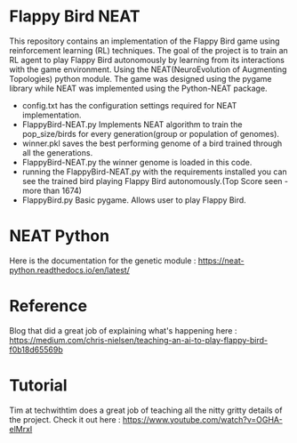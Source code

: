 # Flappy Bird NEAT
This repository contains an implementation of the Flappy Bird game using reinforcement learning (RL) techniques. The goal of the project is to train an RL agent to play Flappy Bird autonomously by learning from its interactions with the game environment. Using the NEAT(NeuroEvolution of Augmenting Topologies) python module. The game was designed using the pygame library while NEAT was implemented using the Python-NEAT package. 

- config.txt has the configuration settings required for NEAT implementation.
- FlappyBird-NEAT.py Implements NEAT algorithm to train the pop_size/birds for every generation(group or population of genomes).
- winner.pkl saves the best performing genome of a bird trained through all the generations.
- FlappyBird-NEAT.py the winner genome is loaded in this code.
- running the FlappyBird-NEAT.py with the requirements installed you can see the trained bird playing Flappy Bird autonomously.(Top Score seen - more than 1674)
- FlappyBird.py Basic pygame. Allows user to play Flappy Bird.

# NEAT Python
Here is the documentation for the genetic module : https://neat-python.readthedocs.io/en/latest/

# Reference
Blog that did a great job of explaining what's happening here : https://medium.com/chris-nielsen/teaching-an-ai-to-play-flappy-bird-f0b18d65569b

# Tutorial
Tim at techwithtim does a great job of teaching all the nitty gritty details of the project. Check it out here : https://www.youtube.com/watch?v=OGHA-elMrxI

